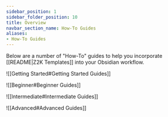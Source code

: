 ```yaml
---
sidebar_position: 1
sidebar_folder_position: 10
title: Overview
navbar_section_name: How-To Guides
aliases:
- How-To Guides
---
```

Below are a number of "How-To" guides to help you incorporate [[README|Z2K Templates]] into your Obsidian workflow. 

![[Getting Started#Getting Started Guides]]

![[Beginner#Beginner Guides]]

![[Intermediate#Intermediate Guides]]

![[Advanced#Advanced Guides]]
